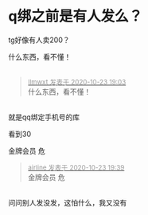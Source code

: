 # q绑之前是有人发么？


tg好像有人卖200？

什么东西，看不懂！<br />
<br />
<img src="static/image/smiley/default/time.gif" smilieid="15" border="0" alt="" /><img src="static/image/smiley/default/time.gif" smilieid="15" border="0" alt="" /><img src="static/image/smiley/default/time.gif" smilieid="15" border="0" alt="" />

<div class="quote"><blockquote><font size="2"><a href="https://www.hostloc.com/forum.php?mod=redirect&amp;goto=findpost&amp;pid=9342620&amp;ptid=757722" target="_blank"><font color="#999999">llmwxt 发表于 2020-10-23 19:03</font></a></font><br />
什么东西，看不懂！</blockquote></div><br />
就是qq绑定手机号的库

看到30<img id="aimg_qV52W" onclick="zoom(this, this.src, 0, 0, 0)" class="zoom" src="https://i.w3tt.com/2020/08/06/aeX4B.png" onmouseover="img_onmouseoverfunc(this)" onload="thumbImg(this)" border="0" alt="" />

金牌会员 危

<div class="quote"><blockquote><font size="2"><a href="https://www.hostloc.com/forum.php?mod=redirect&amp;goto=findpost&amp;pid=9342788&amp;ptid=757722" target="_blank"><font color="#999999">airline 发表于 2020-10-23 19:39</font></a></font><br />
金牌会员 危</blockquote></div><br />
问问别人发没发，这怕什么，我又没有
